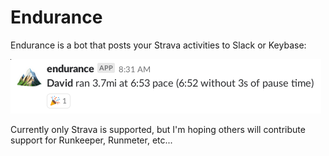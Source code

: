 # Endurance

Endurance is a bot that posts your Strava activities to Slack or Keybase:

![Endurance screenshot](screenshot.png)

Currently only Strava is supported, but I'm hoping others will contribute support for Runkeeper, Runmeter, etc...
